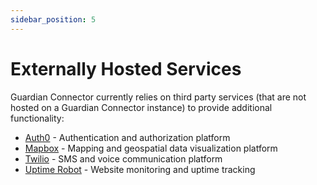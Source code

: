 ```yaml
---
sidebar_position: 5
---
```


# Externally Hosted Services

Guardian Connector currently relies on third party services (that are not hosted on a Guardian Connector instance) to provide additional functionality:

- [Auth0](./auth0/) - Authentication and authorization platform
- [Mapbox](./mapbox/) - Mapping and geospatial data visualization platform
- [Twilio](./twilio/) - SMS and voice communication platform
- [Uptime Robot](./uptime-robot/) - Website monitoring and uptime tracking
